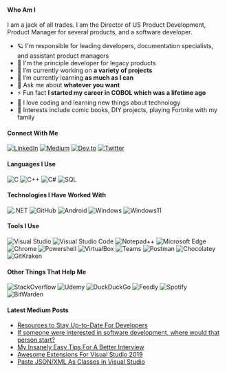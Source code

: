 #### Who Am I
I am a jack of all trades. I am the Director of US Product Development, Product Manager for several products, and a software developer. 

- 🪐 I'm responsible for leading developers, documentation specialists, and assistant product managers
- 🧪 I'm the principle developer for legacy products
- 🔭 I’m currently working on **a variety of projects**
- 🌱 I’m currently learning **as much as I can**
- 💬 Ask me about **whatever you want**
- ⚡ Fun fact **I started my career in COBOL which was a lifetime ago**
- 👀 I love coding and learning new things about technology
- 💜 Interests include comic books, DIY projects, playing Fortnite with my family

#### Connect With Me
[![LinkedIn](https://img.shields.io/badge/LinkedIn-0A66C2?logo=linkedin&logoColor=fff&style=plastic)](https://www.linkedin.com/in/shawn-coffman-874a5b85//)
[![Medium](https://img.shields.io/badge/Medium-000?logo=medium&logoColor=fff&style=plastic)](https://www.medium.com/@coffmans)
[![Dev.to](https://img.shields.io/badge/dev.to-0A0A0A?logo=devdotto&logoColor=fff&style=plastic)](https://dev.to/coffmans)
[![Twitter](https://img.shields.io/badge/Twitter-1DA1F2?logo=twitter&logoColor=fff&style=plastic)](https://twitter.com/NUHuskerz)


#### Languages I Use
![C](https://img.shields.io/badge/C-A8B9CC?logo=c&logoColor=fff&style=plastic)
![C++](https://img.shields.io/badge/C%2B%2B-00599C?logo=cplusplus&logoColor=fff&style=plastic)
![C#](https://img.shields.io/badge/C%20Sharp-239120?logo=csharp&logoColor=fff&style=plastic)
![SQL](https://img.shields.io/badge/Microsoft%20SQL%20Server-CC2927?logo=microsoftsqlserver&logoColor=fff&style=plastic)

#### Technologies I Have Worked With
![.NET](https://img.shields.io/badge/.NET-512BD4?logo=dotnet&logoColor=fff&style=plastic)
![GitHub](https://img.shields.io/badge/GitHub-181717?logo=github&logoColor=fff&style=plastic)
![Android](https://img.shields.io/badge/Android-3DDC84?logo=android&logoColor=fff&style=plastic)
![Windows](https://img.shields.io/badge/Windows-0078D6?logo=windows&logoColor=fff&style=plastic)
![Windows11](https://img.shields.io/badge/Windows%2011-0078D4?logo=windows11&logoColor=fff&style=plastic)

#### Tools I Use
![Visual Studio](https://img.shields.io/badge/Visual%20Studio-5C2D91?logo=visualstudio&logoColor=fff&style=plastic)
![Visual Studio Code](https://img.shields.io/badge/Visual%20Studio%20Code-007ACC?logo=visualstudiocode&logoColor=fff&style=plastic)
![Notepad++](https://img.shields.io/badge/Notepad%2B%2B-90E59A?logo=notepadplusplus&logoColor=000&style=plastic)
![Microsoft Edge](https://img.shields.io/badge/Microsoft%20Edge-0078D7?logo=microsoftedge&logoColor=fff&style=plastic)
![Chrome](https://img.shields.io/badge/Google%20Chrome-4285F4?logo=googlechrome&logoColor=fff&style=plastic)
![Powershell](https://img.shields.io/badge/PowerShell-5391FE?logo=powershell&logoColor=fff&style=plastic)
![VirtualBox](https://img.shields.io/badge/VirtualBox-183A61?logo=virtualbox&logoColor=fff&style=plastic)
![Teams](https://img.shields.io/badge/Microsoft%20Teams-6264A7?logo=microsoftteams&logoColor=fff&style=plastic)
![Postman](https://img.shields.io/badge/Postman-FF6C37?logo=postman&logoColor=fff&style=plastic)
![Chocolatey](https://img.shields.io/badge/Chocolatey-80B5E3?logo=chocolatey&logoColor=fff&style=plastic)
![GitKraken](https://img.shields.io/badge/GitKraken-179287?logo=gitkraken&logoColor=fff&style=plastic)

#### Other Things That Help Me
![StackOverflow](https://img.shields.io/badge/Stack%20Overflow-F58025?logo=stackoverflow&logoColor=fff&style=plastic)
![Udemy](https://img.shields.io/badge/Udemy-A435F0?logo=udemy&logoColor=fff&style=plastic)
![DuckDuckGo](https://img.shields.io/badge/DuckDuckGo-DE5833?logo=duckduckgo&logoColor=fff&style=plastic)
![Feedly](https://img.shields.io/badge/Feedly-2BB24C?logo=feedly&logoColor=fff&style=plastic)
![Spotify](https://img.shields.io/badge/Spotify-1DB954?logo=spotify&logoColor=fff&style=plastic)
![BitWarden](https://img.shields.io/badge/Bitwarden-175DDC?logo=bitwarden&logoColor=fff&style=plastic)

#### Latest Medium Posts
<!-- BLOG-POST-LIST:START -->
- [Resources to Stay Up-to-Date For Developers](https://medium.com/@coffmans/resources-to-stay-up-to-date-for-developers-596065874686?source=rss-da6db9ec846b------2)
- [If someone were interested in software development, where would that person start?](https://medium.com/@coffmans/if-someone-were-interested-in-software-development-where-would-that-person-start-afa0f80a98dc?source=rss-da6db9ec846b------2)
- [My Insanely Easy Tips For A Better Interview](https://medium.com/@coffmans/my-insanely-easy-tips-for-a-better-interview-aa75cbc29814?source=rss-da6db9ec846b------2)
- [Awesome Extensions For Visual Studio 2019](https://medium.com/@coffmans/awesome-extensions-for-visual-studio-2019-95f877d8326c?source=rss-da6db9ec846b------2)
- [Paste JSON/XML As Classes in Visual Studio](https://medium.com/@coffmans/paste-json-xml-as-classes-in-visual-studio-66e67e60be44?source=rss-da6db9ec846b------2)
<!-- BLOG-POST-LIST:END -->

